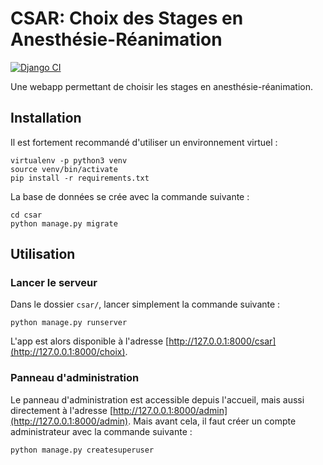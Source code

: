 # CSAR: Choix des Stages en Anesthésie-Réanimation

[![Django CI](https://github.com/tomboulier/csar/actions/workflows/django.yml/badge.svg)](https://github.com/tomboulier/csar/actions/workflows/django.yml)

Une webapp permettant de choisir les stages en anesthésie-réanimation.

## Installation
Il est fortement recommandé d'utiliser un environnement virtuel :

```
virtualenv -p python3 venv
source venv/bin/activate
pip install -r requirements.txt
```

La base de données se crée avec la commande suivante :

```
cd csar
python manage.py migrate
```

## Utilisation

### Lancer le serveur

Dans le dossier `csar/`, lancer simplement la commande suivante :

```
python manage.py runserver
```

L'app est alors disponible à l'adresse [http://127.0.0.1:8000/csar](http://127.0.0.1:8000/choix).

### Panneau d'administration

Le panneau d'administration est accessible depuis l'accueil, mais aussi directement à l'adresse [http://127.0.0.1:8000/admin](http://127.0.0.1:8000/admin).
Mais avant cela, il faut créer un compte administrateur avec la commande suivante :

```
python manage.py createsuperuser
```
